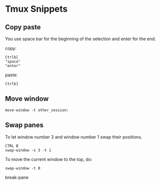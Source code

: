 # Tmux Snippets

## Copy paste 
You use space bar for the beginning of the selection and enter for the end.

copy:

```
Ctrlb[
"space"
"enter"
```

paste:

```
Ctrlb]
```

## Move window 

```
move-window -t other_session:
```


## Swap panes 
To let window number 3 and window number 1 swap their positions.

```
CTRL B
swap-window -s 3 -t 1
```

To move the current window to the top, do:
```
swap-window -t 0
```

break-pane
